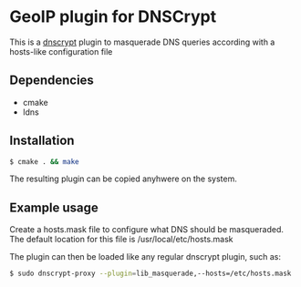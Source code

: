 GeoIP plugin for DNSCrypt
=========================

This is a [dnscrypt](http://dnscrypt.org) plugin to masquerade
DNS queries according with a hosts-like configuration file

Dependencies
------------

- cmake
- ldns

Installation
------------

```bash
$ cmake . && make
```

The resulting plugin can be copied anyhwere on the system.

Example usage
-------------

Create a hosts.mask file to configure what DNS should be masqueraded. The default location for this file is /usr/local/etc/hosts.mask

The plugin can then be loaded like any regular dnscrypt plugin, such as:

```bash
$ sudo dnscrypt-proxy --plugin=lib_masquerade,--hosts=/etc/hosts.mask
```
